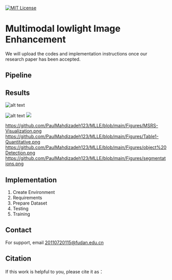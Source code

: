


[![MIT License](https://img.shields.io/badge/License-MIT-green.svg)](https://choosealicense.com/licenses/mit/)



# Multimodal lowlight Image Enhancement

We will upload the codes and implementation instructions once our research paper has been accepted.

 

## Pipeline

## Results
![alt text]([http://url/to/img.png](https://github.com/PaulMahdizadeh123/MLLE/blob/main/Figures/LLVIP-Visualization.png))

![alt text]([http://url/to/img.png](https://github.com/PaulMahdizadeh123/MLLE/blob/main/Figures/LLVIP-Visualization.png))
<img src="./Figures/LLVIP-Visualization.png">


https://github.com/PaulMahdizadeh123/MLLE/blob/main/Figures/MSRS-Visualization.png
https://github.com/PaulMahdizadeh123/MLLE/blob/main/Figures/Table1-Quantitative.png
https://github.com/PaulMahdizadeh123/MLLE/blob/main/Figures/object%20Detection.png
https://github.com/PaulMahdizadeh123/MLLE/blob/main/Figures/segmentations.png

## Implementation 
1. Create Environment
2. Requirements
3. Prepare Dataset
4. Testing
5. Training

## Contact
For support, email 20110720115@fudan.edu.cn


## Citation
If this work is helpful to you, please cite it as：





